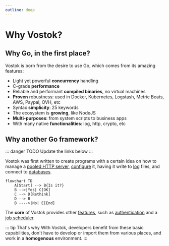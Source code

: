 ```yaml
---
outline: deep
---
```


# Why Vostok?

## Why Go, in the first place?

Vostok is born from the desire to use Go, which comes from its amazing features:

- Light yet powerful **concurrency** handling
- C-grade **performance**
- Reliable and performant **compiled binaries**, no virtual machines
- **Proven** robustness: used in Docker, Kubernetes, Logstash, Metric Beats, AWS, Paypal, OVH, etc
- Syntax **simplicity**: 25 keywords
- The ecosystem is **growing**, like NodeJS
- **Multi-purposes**: from system scripts to business apps
- With many native **functionalities**: log, http, crypto, etc

## Why another Go framework?

::: danger TODO
Update the links below
:::

Vostok was first written to create programs with a certain idea on how to manage a [pooled HTTP server](../core/features.md), [configure](../core/features.md) it, having it write to [log](../core/features.md) files, and connect to [databases](../core/features.md).

```mermaid
flowchart TD
    A[Start] --> B{Is it?}
    B -->|Yes| C[OK]
    C --> D[Rethink]
    D --> B
    B ---->|No| E[End]
```

The **core** of Vostok provides other [features](../core/features.md), such as [authentication](../core/features.md) and a [job scheduler](../core/features.md).

::: tip That's why
With Vostok, developers benefit from these basic capabilities, don't have to develop or import them from various places, and work in a **homogenous** environment.
:::

